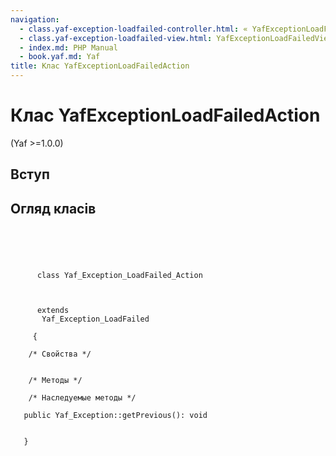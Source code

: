 ```yaml
---
navigation:
  - class.yaf-exception-loadfailed-controller.html: « YafExceptionLoadFailedController
  - class.yaf-exception-loadfailed-view.html: YafExceptionLoadFailedView »
  - index.md: PHP Manual
  - book.yaf.md: Yaf
title: Клас YafExceptionLoadFailedAction
---
```

# Клас YafExceptionLoadFailedAction

(Yaf >=1.0.0)

## Вступ

## Огляд класів

```classsynopsis


    
    
     
      class Yaf_Exception_LoadFailed_Action
     

     
      extends
       Yaf_Exception_LoadFailed
     
     {
    
    /* Свойства */


    /* Методы */

    /* Наследуемые методы */
    
   public Yaf_Exception::getPrevious(): void


   }
```
